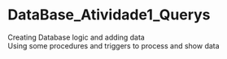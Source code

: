 # DataBase_Atividade1_Querys
Creating Database logic and adding data <br>
Using some procedures and triggers to process and show data 
